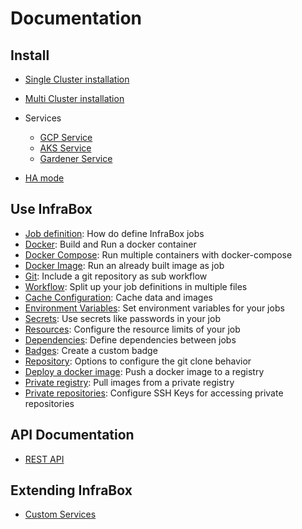 # Documentation

## Install
- [Single Cluster installation](/docs/install/install.md)
- [Multi Cluster installation](/docs/install/multi_cluster.md)
- Services
    - [GCP Service](/src/services/gcp/README.md)
    - [AKS Service](/src/services/aks/README.md)
    - [Gardener Service](/src/services/gardener/README.md)

- [HA mode](/docs/install/ha_mode.md)

## Use InfraBox
- [Job definition](/docs/doc.md): How do define InfraBox jobs
- [Docker](/docs/job/docker.md): Build and Run a docker container
- [Docker Compose](/docs/job/docker_compose.md): Run multiple containers with docker-compose
- [Docker Image](/docs/job/docker_image.md): Run an already built image as job
- [Git](/docs/job/git.md): Include a git repository as sub workflow
- [Workflow](/docs/job/workflow.md): Split up your job definitions in multiple files
- [Cache Configuration](/docs/job/cache.md): Cache data and images
- [Environment Variables](/docs/job/env_vars.md): Set environment variables for your jobs
- [Secrets](/docs/job/secrets.md): Use secrets like passwords in your job
- [Resources](/docs/job/resources.md): Configure the resource limits of your job
- [Dependencies](/docs/job/dependencies.md): Define dependencies between jobs
- [Badges](/docs/job/badges.md): Create a custom badge
- [Repository](/docs/job/repository.md): Options to configure the git clone behavior
- [Deploy a docker image](/docs/job/deployments.md): Push a docker image to a registry
- [Private registry](/docs/job/source_registry.md): Pull images from a private registry
- [Private repositories](/docs/job/private_repo.md): Configure SSH Keys for accessing private repositories

## API Documentation
- [REST API](https://rebilly.github.io/ReDoc/?url=https://infrabox.ninja/api/swagger.json)

## Extending InfraBox
- [Custom Services](/docs/services/custom_services.md)
